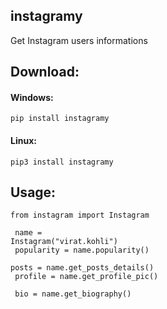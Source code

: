
 ## instagramy
  Get Instagram users informations
  ## Download:
  #### Windows:
  <code>pip install instagramy</code>
  #### Linux:
  <code>pip3 install instagramy</code>
  ## Usage:
  <code>from instagram import Instagram <br /> <br />
  name = Instagram("virat.kohli") <br />
  popularity = name.popularity() <br />
  posts = name.get_posts_details() <br />
  profile = name.get_profile_pic() <br />
  bio = name.get_biography()
  </code>
